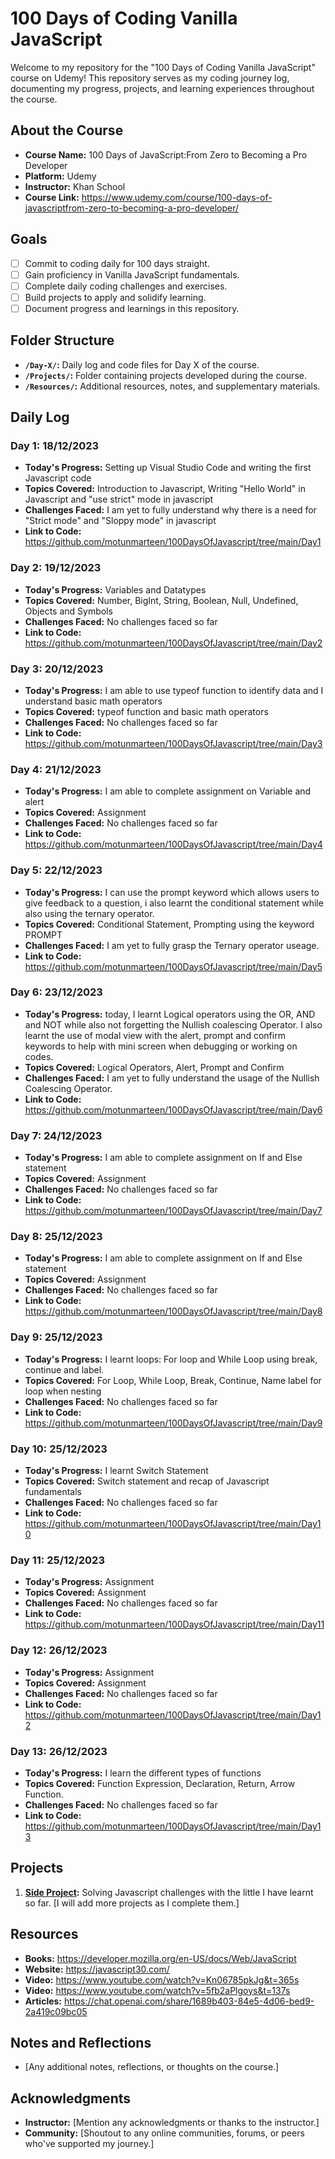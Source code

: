 # 100 Days of Coding Vanilla JavaScript

Welcome to my repository for the "100 Days of Coding Vanilla JavaScript" course on Udemy! This repository serves as my coding journey log, documenting my progress, projects, and learning experiences throughout the course.

## About the Course

- **Course Name:** 100 Days of JavaScript:From Zero to Becoming a Pro Developer
- **Platform:** Udemy
- **Instructor:** Khan School
- **Course Link:** https://www.udemy.com/course/100-days-of-javascriptfrom-zero-to-becoming-a-pro-developer/

## Goals

- [ ] Commit to coding daily for 100 days straight.
- [ ] Gain proficiency in Vanilla JavaScript fundamentals.
- [ ] Complete daily coding challenges and exercises.
- [ ] Build projects to apply and solidify learning.
- [ ] Document progress and learnings in this repository.

## Folder Structure

- **`/Day-X/`:** Daily log and code files for Day X of the course.
- **`/Projects/`:** Folder containing projects developed during the course.
- **`/Resources/`:** Additional resources, notes, and supplementary materials.

## Daily Log

### Day 1: 18/12/2023

- **Today's Progress:** Setting up Visual Studio Code and writing the first Javascript code
- **Topics Covered:** Introduction to Javascript, Writing "Hello World" in Javascript and "use strict" mode in javascript
- **Challenges Faced:** I am yet to fully understand why there is a need for "Strict mode" and "Sloppy mode" in javascript
- **Link to Code:** https://github.com/motunmarteen/100DaysOfJavascript/tree/main/Day1

### Day 2: 19/12/2023

- **Today's Progress:** Variables and Datatypes
- **Topics Covered:** Number, BigInt, String, Boolean, Null, Undefined, Objects and Symbols
- **Challenges Faced:** No challenges faced so far
- **Link to Code:** https://github.com/motunmarteen/100DaysOfJavascript/tree/main/Day2

### Day 3: 20/12/2023

- **Today's Progress:** I am able to use typeof function to identify data and I understand basic math operators
- **Topics Covered:** typeof function and basic math operators
- **Challenges Faced:** No challenges faced so far
- **Link to Code:** https://github.com/motunmarteen/100DaysOfJavascript/tree/main/Day3

### Day 4: 21/12/2023

- **Today's Progress:** I am able to complete assignment on Variable and alert
- **Topics Covered:** Assignment
- **Challenges Faced:** No challenges faced so far
- **Link to Code:** https://github.com/motunmarteen/100DaysOfJavascript/tree/main/Day4

### Day 5: 22/12/2023

- **Today's Progress:** I can use the prompt keyword which allows users to give feedback to a question, i also learnt the conditional statement while also using the ternary operator.
- **Topics Covered:** Conditional Statement, Prompting using the keyword PROMPT
- **Challenges Faced:** I am yet to fully grasp the Ternary operator useage. 
- **Link to Code:** https://github.com/motunmarteen/100DaysOfJavascript/tree/main/Day5

### Day 6: 23/12/2023

- **Today's Progress:** today, I learnt Logical operators using the OR, AND and NOT while also not forgetting the  Nullish coalescing Operator. I also learnt the use of modal view with the alert, prompt and confirm keywords to help with mini screen when debugging or working on codes.
- **Topics Covered:** Logical Operators, Alert, Prompt and Confirm
- **Challenges Faced:** I am yet to fully understand the usage of the Nullish Coalescing Operator. 
- **Link to Code:** https://github.com/motunmarteen/100DaysOfJavascript/tree/main/Day6

### Day 7: 24/12/2023

- **Today's Progress:** I am able to complete assignment on If and Else statement
- **Topics Covered:** Assignment
- **Challenges Faced:** No challenges faced so far
- **Link to Code:** https://github.com/motunmarteen/100DaysOfJavascript/tree/main/Day7

### Day 8: 25/12/2023

- **Today's Progress:** I am able to complete assignment on If and Else statement
- **Topics Covered:** Assignment
- **Challenges Faced:** No challenges faced so far
- **Link to Code:** https://github.com/motunmarteen/100DaysOfJavascript/tree/main/Day8


### Day 9: 25/12/2023

- **Today's Progress:** I learnt loops: For loop and While Loop using break, continue and label.
- **Topics Covered:** For Loop, While Loop, Break, Continue, Name label for loop when nesting
- **Challenges Faced:** No challenges faced so far
- **Link to Code:** https://github.com/motunmarteen/100DaysOfJavascript/tree/main/Day9

### Day 10: 25/12/2023

- **Today's Progress:** I learnt Switch Statement
- **Topics Covered:** Switch statement and recap of Javascript fundamentals
- **Challenges Faced:** No challenges faced so far
- **Link to Code:** https://github.com/motunmarteen/100DaysOfJavascript/tree/main/Day10

### Day 11: 25/12/2023

- **Today's Progress:** Assignment
- **Topics Covered:** Assignment
- **Challenges Faced:** No challenges faced so far
- **Link to Code:** https://github.com/motunmarteen/100DaysOfJavascript/tree/main/Day11

### Day 12: 26/12/2023

- **Today's Progress:** Assignment
- **Topics Covered:** Assignment
- **Challenges Faced:** No challenges faced so far
- **Link to Code:** https://github.com/motunmarteen/100DaysOfJavascript/tree/main/Day12

### Day 13: 26/12/2023

- **Today's Progress:** I learn the different types of functions
- **Topics Covered:** Function Expression, Declaration, Return, Arrow Function.
- **Challenges Faced:** No challenges faced so far
- **Link to Code:** https://github.com/motunmarteen/100DaysOfJavascript/tree/main/Day13

## Projects 

1. **[Side Project](https://github.com/motunmarteen/100DaysOfJavascript/tree/main/sideProjects):** Solving Javascript challenges with the little I have learnt so far.
[I will add more projects as I complete them.]

## Resources

- **Books:** https://developer.mozilla.org/en-US/docs/Web/JavaScript
- **Website:** https://javascript30.com/
- **Video:** https://www.youtube.com/watch?v=Kn06785pkJg&t=365s
- **Video:** https://www.youtube.com/watch?v=5fb2aPlgoys&t=137s
- **Articles:** https://chat.openai.com/share/1689b403-84e5-4d06-bed9-2a419c09bc05

## Notes and Reflections

- [Any additional notes, reflections, or thoughts on the course.]

## Acknowledgments

- **Instructor:** [Mention any acknowledgments or thanks to the instructor.]
- **Community:** [Shoutout to any online communities, forums, or peers who've supported my journey.]
